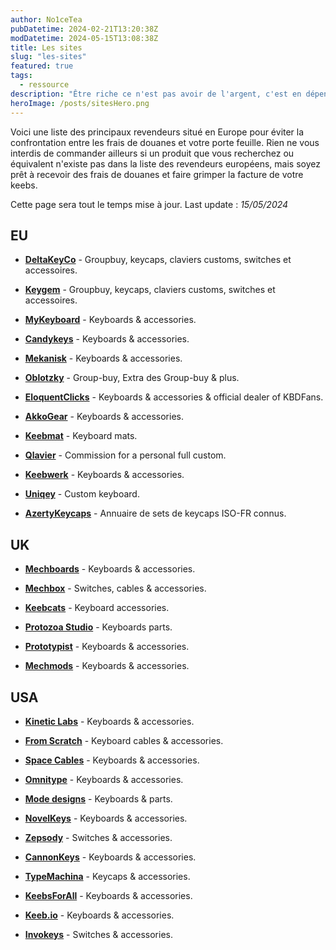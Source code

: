 ```yaml
---
author: No1ceTea
pubDatetime: 2024-02-21T13:20:38Z
modDatetime: 2024-05-15T13:08:38Z
title: Les sites
slug: "les-sites"
featured: true
tags:
  - ressource
description: "Être riche ce n'est pas avoir de l'argent, c'est en dépenser."
heroImage: /posts/sitesHero.png
---
```


Voici une liste des principaux revendeurs situé en Europe pour éviter la confrontation entre les frais de douanes et votre porte feuille. Rien ne vous interdis de commander ailleurs si un produit que vous recherchez ou équivalent n'existe pas dans la liste des revendeurs européens, mais soyez prêt à recevoir des frais de douanes et faire grimper la facture de votre keebs.

Cette page sera tout le temps mise à jour.
Last update : _15/05/2024_

## EU

- [**DeltaKeyCo**](https://deltakeyco.com/) - Groupbuy, keycaps, claviers customs, switches et accessoires.

- [**Keygem**](https://keygem.com/) - Groupbuy, keycaps, claviers customs, switches et accessoires.

- [**MyKeyboard**](https://mykeyboard.eu/) - Keyboards & accessories.

- [**Candykeys**](https://candykeys.com/) - Keyboards & accessories.

- [**Mekanisk**](https://mekanisk.com/) - Keyboards & accessories.

- [**Oblotzky**](https://oblotzky.industries/) - Group-buy, Extra des Group-buy & plus.

- [**EloquentClicks**](https://www.eloquentclicks.com/) - Keyboards & accessories & official dealer of KBDFans.

- [**AkkoGear**](https://akkogear.de/) - Keyboards & accessories.

- [**Keebmat**](https://keebmat.com/) - Keyboard mats.

- [**Qlavier**](https://www.qlavier.com/) - Commission for a personal full custom.

- [**Keebwerk**](https://www.keebwerk.com/) - Keyboards & accessories.

- [**Uniqey**](https://uniqey.net/en/) - Custom keyboard.

- [**AzertyKeycaps**](https://www.azertykeycaps.fr/) - Annuaire de sets de keycaps ISO-FR connus.

## UK

- [**Mechboards**](https://mechboards.co.uk/) - Keyboards & accessories.

- [**Mechbox**](https://mechbox.co.uk/) - Switches, cables & accessories.

- [**Keebcats**](https://keebcats.co.uk/) - Keyboard accessories.

- [**Protozoa Studio**](https://protozoa.studio/) - Keyboards parts.

- [**Prototypist**](https://prototypist.net/) - Keyboards & accessories.

- [**Mechmods**](https://www.mechmods.co.uk/) - Keyboards & accessories.

## USA

- [**Kinetic Labs**](https://kineticlabs.com/) - Keyboards & accessories.

- [**From Scratch**](https://fromscratchusa.com/) - Keyboard cables & accessories.

- [**Space Cables**](https://spaceholdings.net/) - Keyboards & accessories.

- [**Omnitype**](https://omnitype.com/) - Keyboards & accessories.

- [**Mode designs**](https://modedesigns.com/) - Keyboards & parts.

- [**NovelKeys**](https://novelkeys.com/) - Keyboards & accessories.

- [**Zepsody**](https://zepsody.com/) - Switches & accessories.

- [**CannonKeys**](https://cannonkeys.com/) - Keyboards & accessories.

- [**TypeMachina**](https://typemachina.com/) - Keycaps & accessories.

- [**KeebsForAll**](https://keebsforall.com/) - Keyboards & accessories.

- [**Keeb.io**](https://keeb.io/) - Keyboards & accessories.

- [**Invokeys**](https://invokeys.com/) - Switches & accessories.
